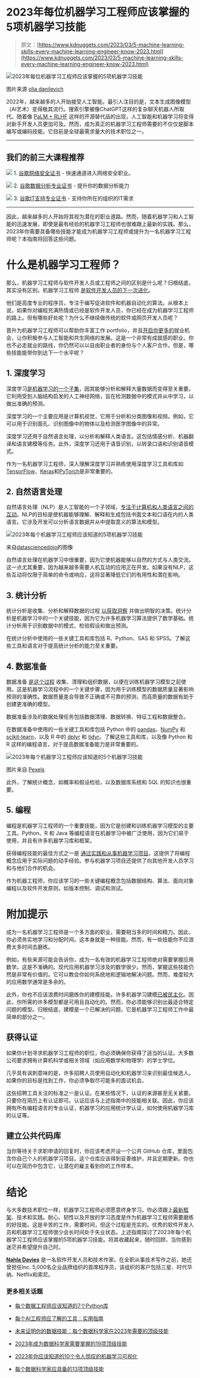 # 2023年每位机器学习工程师应该掌握的5项机器学习技能

> 原文：[https://www.kdnuggets.com/2023/03/5-machine-learning-skills-every-machine-learning-engineer-know-2023.html](https://www.kdnuggets.com/2023/03/5-machine-learning-skills-every-machine-learning-engineer-know-2023.html)

![2023年每位机器学习工程师应该掌握的5项机器学习技能](../Images/7866d7508edd10d63179e468c087cd27.png)

图片来源 [olia danilevich](https://www.pexels.com/photo/man-using-3-computers-4974914/)

2022年，越来越多的人开始接受人工智能。最引人注目的是，文本生成图像模型（AI艺术）变得极其流行。搜索引擎被像ChatGPT这样的复杂聊天机器人所取代。随着像 [PaLM + RLHF](https://github.com/lucidrains/PaLM-rlhf-pytorch) 这样的开源替代品的出现，人工智能和机器学习将变得对新手开发人员更加可及。然而，成为真正的机器学习工程师需要的不仅仅是脚本编写或编码技能。它目前是全球最需求量大的技术职位之一。

* * *

## 我们的前三大课程推荐

![](../Images/0244c01ba9267c002ef39d4907e0b8fb.png) 1\. [谷歌网络安全证书](https://www.kdnuggets.com/google-cybersecurity) - 快速通道进入网络安全职业。

![](../Images/e225c49c3c91745821c8c0368bf04711.png) 2\. [谷歌数据分析专业证书](https://www.kdnuggets.com/google-data-analytics) - 提升你的数据分析能力

![](../Images/0244c01ba9267c002ef39d4907e0b8fb.png) 3\. [谷歌IT支持专业证书](https://www.kdnuggets.com/google-itsupport) - 支持你所在的组织的IT需求

* * *

因此，越来越多的人开始将其视为潜在的职业道路。然而，随着机器学习和人工智能的迅速发展，即使是最有经验的机器学习工程师也很难跟上最新的实践。那么，2023年你需要具备哪些技能才能成为机器学习工程师或提升为一名机器学习工程师呢？本指南将回答这些问题。

# 什么是机器学习工程师？

那么，机器学习工程师与软件开发人员或工程师之间的区别是什么呢？归根结底，其实没有区别。机器学习工程师 [是软件开发人员的下一次进化](https://thenewstack.io/ai-machine-learning-and-the-future-of-software-development/)。

他们是高度专业的程序员，专注于编写促进软件和机器自动化的算法。从根本上说，如果你对编程充满热情或已经是软件开发人员，你已经在成为机器学习工程师的路上。但有哪些好处呢？为什么不继续做传统的软件或网页开发人员呢？

晋升为机器学习工程师可以帮助你丰富工作 portfolio，并且[开启你更多的](https://www.waveapps.com/freelancing/back-end-web-developer-portfolio)就业机会，让你积极参与人工智能和共生网络的发展。这是一个非常有成就感的职业。你也不必走就业的路线，你仍然可以以自由职业者的身份与个人客户合作。但是，哪些技能能带你到达下一个水平呢？

## 1\. 深度学习

深度学习[是机器学习的一个子集](https://www.ibm.com/topics/deep-learning)，因其能够分析和解释大量数据而变得至关重要。它利用受到人脑结构启发的人工神经网络，旨在检测数据中的模式并从中学习，以做出准确的预测。

深度学习的一个主要应用是计算机视觉，它用于分析和分类图像和视频。例如，它可以用于识别面孔、识别图像中的物体以及检测医学图像中的异常。

深度学习还用于自然语言处理，以分析和解释人类语言。这包括情感分析、机器翻译和语言建模等任务。此外，深度学习还用于语音识别，以转录口语和识别语音模式。

作为一名机器学习工程师，深入理解深度学习并熟练使用深度学习工具和库如[TensorFlow](https://www.tensorflow.org/)、[Keras](https://docs.google.com/document/d/1JLjQchx0W6qxGcLESuf95e9KPHYe49TaLBzUgRe3t1E/edit#heading=h.lo6nomq6xvk)和[PyTorch](https://pytorch.org/)是非常重要的。

## 2\. 自然语言处理

自然语言处理（NLP）是人工智能的一个子领域，[专注于计算机和人类语言之间的互动](https://www.techtarget.com/searchenterpriseai/definition/natural-language-processing-NLP)。NLP的目标是使机器能够理解、解释和生成包括书面文本和口语在内的人类语言。它涉及开发可以分析语言数据并从中提取意义的算法和模型。

![2023年每个机器学习工程师应该知道的5项机器学习技能](../Images/32a303619c29c9bf92b8a7774b82aa95.png)

来自[datasciencedojo](https://datasciencedojo.com/blog/natural-language-processing-applications/)的图像

自然语言处理在机器学习中很重要，因为它使机器能够以自然的方式与人类交流。这一点尤其重要，因为越来越多需要人机互动的应用正在开发。如果没有NLP，这些互动将仅限于简单的命令或响应，这将显著降低它们的有用性和潜在影响。

## 3\. 统计分析

统计分析是收集、分析和解释数据的过程 [以获取洞察](https://www.sas.com/en_us/insights/analytics/statistical-analysis.html) 并做出明智的决策。统计分析是机器学习中的一个关键技能，因为它为许多机器学习算法提供了数学基础。统计分析用于识别数据中的模式、检验假设和做出预测。

在统计分析中使用的一些关键工具和库包括 R、Python、SAS 和 SPSS。了解这些工具和语言对于提高统计分析的能力至关重要。

## 4\. 数据准备

数据准备 [是这个过程](https://www.tibco.com/reference-center/what-is-data-preparation) 收集、清理和组织数据，以便在训练机器学习模型之前使用。这是机器学习流程中的一个关键步骤，因为用于训练模型的数据质量显著影响预测的准确性。数据质量差会导致不正确或不可靠的预测，而高质量的数据有助于创建更准确的模型。

数据准备涉及的数据处理任务包括数据清理、数据转换、特征工程和数据整合。

在数据准备中使用的一些关键工具和库包括 Python 中的 [pandas](https://pandas.pydata.org/)、[NumPy](https://numpy.org/) 和 [scikit-learn](https://scikit-learn.org/)，以及 R 中的 [dplyr](https://dplyr.tidyverse.org/) 和 [tidyr](https://tidyr.tidyverse.org/)。了解这些工具和库，以及像 Python 和 R 这样的编程语言，对于提高数据准备能力是非常重要的。

![2023年每个机器学习工程师应该知道的5个机器学习技能](../Images/9af90f9801c71184dcb856c42befefc3.png)

图片来自 [Pexels](https://www.pexels.com/photo/python-book-1181671/)

此外，了解统计概念，如概率和假设检验，以及数据库系统和 SQL 的知识也很重要。

## 5\. 编程

编程是机器学习工程师的一个重要技能，因为它是创建和训练机器学习模型的主要工具。Python、R 和 Java 等编程语言在机器学习中被广泛使用，因为它们易于使用，并且有许多机器学习库和框架。

获得编程技能的最佳方式之一是 [通过实践和从事机器学习项目](https://www.hellobonsai.com/blog/how-to-improve-coding-skills)。这提供了将编程概念应用于实际问题的动手经验。参与机器学习项目还提供了向其他开发人员学习和与他们合作的机会。

作为机器工程师，你应该学习的一些关键编程概念包括数据结构、算法、面向对象编程以及软件开发原则，如版本控制、调试和测试。

# 附加提示

成为一名机器学习工程师是一个多方面的职业，需要相当多的时间和精力。因此，你必须务实地学习和分配时间。这本身就是一种技能。然而，有一些技能你不应浪费太多时间去磨练。

例如，有些来源可能会告诉你，成为一名有效的机器学习工程师绝对需要掌握应用数学。这是不准确的。现代应用机器学习涉及的数学很少。然而，掌握这些技能仍然是非常有价值的。它可以教会你如何系统地和逻辑地解决问题。然而，难度较大的应用数学通常是多余的。

此外，你也不应该浪费时间磨练你的建模技能。许多机器学习建模[已被民主化](https://www.forbes.com/sites/adrianbridgwater/2021/12/20/machine-learning-democratized-of-the-people-for-the-people-by-the-machine/)。因此，你所需的许多模型都是可用且自动化的。然而，你必须能够识别出最适合特定问题的模型。归根结底，建模是一个已解决的问题，它是机器学习工程师工作中最简单的部分之一。

## 获得认证

如果你计划寻求机器学习工程师的职位，你必须确保你获得了适当的认证。大多数公司要求拥有计算机科学或相关领域（如应用数学和物理学）的学士学位。

几乎具有讽刺意味的是，许多招聘人员使用自动化和机器学习来识别最佳候选人。如果你的目标是找到工作，你必须争取尽可能多的面试机会。

这些招聘工具关注的标准之一是认证。在某些情况下，认证的来源甚至无关紧要。只要你在简历上有认证即可。认证应该与上述指南中的技能相关联。因此，你应该拥有所有编程语言的专业认证，机器学习的应用统计学认证，如何使用机器学习库的认证等。

## 建立公共代码库

当你等待关于求职申请的回复时，你应该考虑开设一个公共 GitHub 仓库，里面包含你自己个人的机器学习项目。这个仓库应该得到妥善维护，并且定期更新。你也可以在简历中包含它，让潜在的雇主看到你的工作样本。

# 结论

与大多数技术职位一样，机器学习工程师必须愿意终身学习。你必须跟上[最新框架](/2018/05/general-approaches-machine-learning-process.html)、技术和实践。耐心、韧性以及开放的学习态度是作为机器学习工程师需要磨练的好技能。这是辛苦的工作，需要时间，但这个过程是充实的。优秀的软件开发人员和机器学习工程师很少会长时间处于失业状态。上述指南探讨了2023年每个机器学习工程师应该掌握的5项机器学习技能。将其收藏起来，随时回顾，当你感到迷茫并希望提升自己时。

**[Nahla Davies](http://nahlawrites.com/)** 是一名软件开发人员和技术作家。在全职从事技术写作之前，她还曾担任Inc. 5,000名企业品牌组织的首席程序员，该组织的客户包括三星、时代华纳、Netflix和索尼。

### 更多相关话题

+   [每个数据工程师应该知道的7个Python库](https://www.kdnuggets.com/7-python-libraries-every-data-engineer-should-know)

+   [每个AI工程师应了解的工具：实用指南](https://www.kdnuggets.com/tools-every-ai-engineer-should-know-a-practical-guide)

+   [未来证明你的数据技能：每个数据科学家在2023年需要的顶级技能](https://www.kdnuggets.com/futureproof-your-data-game-top-skills-every-data-scientist-needs-in-2023)

+   [2023年成为数据科学家需要掌握的19项顶级技能](https://www.kdnuggets.com/2023/04/top-19-skills-need-know-2023-data-scientist.html)

+   [2023年你应该知道的10个令人惊叹的机器学习可视化](https://www.kdnuggets.com/2022/11/10-amazing-machine-learning-visualizations-know-2023.html)

+   [每个数据科学家应具备的13项顶级技能](https://www.kdnuggets.com/2022/03/top-13-skills-every-data-scientist.html)
